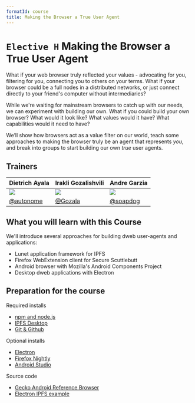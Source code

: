 ```yaml
---
formatId: course
title: Making the Browser a True User Agent
---
```


# `Elective H` Making the Browser a True User Agent

What if your web browser truly reflected your values - advocating for you, filtering for you, connecting you to others on your terms. What if your browser could be a full nodes in a distributed networks, or just connect directly to your friend's computer without intermediaries?

While we're waiting for mainstream browsers to catch up with our needs, we can experiment with building our own. What if you could build your own browser? What would it look like? What values would it have? What capabilities would it need to have?

We’ll show how browsers act as a value filter on our world, teach some approaches to making the browser truly be an agent that represents _you_, and break into groups to start building our own _true_ user agents.

## Trainers

| **Dietrich Ayala**                                  | **Irakli Gozalishvili**                             | **Andre Garzia**                                    |
| --------------------------------------------------- | --------------------------------------------------- | --------------------------------------------------- |
| ![](https://avatars0.githubusercontent.com/u/50103) | ![](https://avatars0.githubusercontent.com/u/21236) | ![](https://avatars2.githubusercontent.com/u/23247) |
| [@autonome](https://github.com/autonome)            | [@Gozala](https://github.com/Gozala)                | [@soapdog](https://github.com/soapdog)              |

## What you will learn with this Course

We'll introduce several approaches for building dweb user-agents and applications:

- Lunet application framework for IPFS
- Firefox WebExtension client for Secure Scuttlebutt
- Android browser with Mozilla's Android Components Project
- Desktop dweb applications with Electron

## Preparation for the course

Required installs

- [npm and node.js](https://www.npmjs.com/)
- [IPFS Desktop](https://github.com/ipfs-shipyard/ipfs-desktop)
- [Git &amp; Github](https://desktop.github.com/)

Optional installs

- [Electron](https://electronjs.org/)
- [Firefox Nightly](https://www.mozilla.org/en-US/firefox/nightly/all/)
- [Android Studio](https://developer.android.com/studio/)

Source code

- [Gecko Android Reference Browser](https://github.com/mozilla-mobile/reference-browser)
- [Electron IPFS example](https://github.com/ipfs/js-ipfs/tree/master/examples/run-in-electron)
